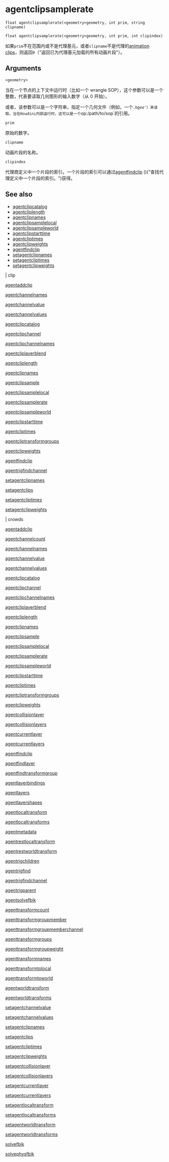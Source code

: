 # agentclipsamplerate

`float agentclipsamplerate(<geometry>geometry, int prim, string clipname)`

`float agentclipsamplerate(<geometry>geometry, int prim, int clipindex)`

如果`prim`不在范围内或不是代理基元，或者`clipname`不是代理的[animation clips](agentclipcatalog.html)，则返回`0`（"返回已为代理基元加载的所有动画片段"）。

## Arguments

`<geometry>`

当在一个节点的上下文中运行时（比如一个 wrangle SOP），这个参数可以是一个整数，代表要读取几何图形的输入数字（从 0 开始）。

或者，该参数可以是一个字符串，指定一个几何文件（例如，一个`.bgeo'）来读取。当在Houdini内部运行时，这可以是一个`op:/path/to/sop`的引用。

`prim`

原始的数字。

`clipname`

动画片段的名称。

`clipindex`

代理商定义中一个片段的索引。一个片段的索引可以通过[agentfindclip](agentfindclip.html) ()("查找代理定义中一个片段的索引。")获得。

## See also

- [agentclipcatalog](agentclipcatalog.html)
- [agentcliplength](agentcliplength.html)
- [agentclipnames](agentclipnames.html)
- [agentclipsamplelocal](agentclipsamplelocal.html)
- [agentclipsampleworld](agentclipsampleworld.html)
- [agentclipstarttime](agentclipstarttime.html)
- [agentcliptimes](agentcliptimes.html)
- [agentclipweights](agentclipweights.html)
- [agentfindclip](agentfindclip.html)
- [setagentclipnames](setagentclipnames.html)
- [setagentcliptimes](setagentcliptimes.html)
- [setagentclipweights](setagentclipweights.html)

|
clip

[agentaddclip](agentaddclip.html)

[agentchannelnames](agentchannelnames.html)

[agentchannelvalue](agentchannelvalue.html)

[agentchannelvalues](agentchannelvalues.html)

[agentclipcatalog](agentclipcatalog.html)

[agentclipchannel](agentclipchannel.html)

[agentclipchannelnames](agentclipchannelnames.html)

[agentcliplayerblend](agentcliplayerblend.html)

[agentcliplength](agentcliplength.html)

[agentclipnames](agentclipnames.html)

[agentclipsample](agentclipsample.html)

[agentclipsamplelocal](agentclipsamplelocal.html)

[agentclipsamplerate](agentclipsamplerate.html)

[agentclipsampleworld](agentclipsampleworld.html)

[agentclipstarttime](agentclipstarttime.html)

[agentcliptimes](agentcliptimes.html)

[agentcliptransformgroups](agentcliptransformgroups.html)

[agentclipweights](agentclipweights.html)

[agentfindclip](agentfindclip.html)

[agentrigfindchannel](agentrigfindchannel.html)

[setagentclipnames](setagentclipnames.html)

[setagentclips](setagentclips.html)

[setagentcliptimes](setagentcliptimes.html)

[setagentclipweights](setagentclipweights.html)

|
crowds

[agentaddclip](agentaddclip.html)

[agentchannelcount](agentchannelcount.html)

[agentchannelnames](agentchannelnames.html)

[agentchannelvalue](agentchannelvalue.html)

[agentchannelvalues](agentchannelvalues.html)

[agentclipcatalog](agentclipcatalog.html)

[agentclipchannel](agentclipchannel.html)

[agentclipchannelnames](agentclipchannelnames.html)

[agentcliplayerblend](agentcliplayerblend.html)

[agentcliplength](agentcliplength.html)

[agentclipnames](agentclipnames.html)

[agentclipsample](agentclipsample.html)

[agentclipsamplelocal](agentclipsamplelocal.html)

[agentclipsamplerate](agentclipsamplerate.html)

[agentclipsampleworld](agentclipsampleworld.html)

[agentclipstarttime](agentclipstarttime.html)

[agentcliptimes](agentcliptimes.html)

[agentcliptransformgroups](agentcliptransformgroups.html)

[agentclipweights](agentclipweights.html)

[agentcollisionlayer](agentcollisionlayer.html)

[agentcollisionlayers](agentcollisionlayers.html)

[agentcurrentlayer](agentcurrentlayer.html)

[agentcurrentlayers](agentcurrentlayers.html)

[agentfindclip](agentfindclip.html)

[agentfindlayer](agentfindlayer.html)

[agentfindtransformgroup](agentfindtransformgroup.html)

[agentlayerbindings](agentlayerbindings.html)

[agentlayers](agentlayers.html)

[agentlayershapes](agentlayershapes.html)

[agentlocaltransform](agentlocaltransform.html)

[agentlocaltransforms](agentlocaltransforms.html)

[agentmetadata](agentmetadata.html)

[agentrestlocaltransform](agentrestlocaltransform.html)

[agentrestworldtransform](agentrestworldtransform.html)

[agentrigchildren](agentrigchildren.html)

[agentrigfind](agentrigfind.html)

[agentrigfindchannel](agentrigfindchannel.html)

[agentrigparent](agentrigparent.html)

[agentsolvefbik](agentsolvefbik.html)

[agenttransformcount](agenttransformcount.html)

[agenttransformgroupmember](agenttransformgroupmember.html)

[agenttransformgroupmemberchannel](agenttransformgroupmemberchannel.html)

[agenttransformgroups](agenttransformgroups.html)

[agenttransformgroupweight](agenttransformgroupweight.html)

[agenttransformnames](agenttransformnames.html)

[agenttransformtolocal](agenttransformtolocal.html)

[agenttransformtoworld](agenttransformtoworld.html)

[agentworldtransform](agentworldtransform.html)

[agentworldtransforms](agentworldtransforms.html)

[setagentchannelvalue](setagentchannelvalue.html)

[setagentchannelvalues](setagentchannelvalues.html)

[setagentclipnames](setagentclipnames.html)

[setagentclips](setagentclips.html)

[setagentcliptimes](setagentcliptimes.html)

[setagentclipweights](setagentclipweights.html)

[setagentcollisionlayer](setagentcollisionlayer.html)

[setagentcollisionlayers](setagentcollisionlayers.html)

[setagentcurrentlayer](setagentcurrentlayer.html)

[setagentcurrentlayers](setagentcurrentlayers.html)

[setagentlocaltransform](setagentlocaltransform.html)

[setagentlocaltransforms](setagentlocaltransforms.html)

[setagentworldtransform](setagentworldtransform.html)

[setagentworldtransforms](setagentworldtransforms.html)

[solvefbik](solvefbik.html)

[solvephysfbik](solvephysfbik.html)
